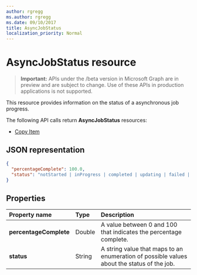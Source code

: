 ```yaml
---
author: rgregg
ms.author: rgregg
ms.date: 09/10/2017
title: AsyncJobStatus
localization_priority: Normal
---
```

# AsyncJobStatus resource

> **Important:** APIs under the /beta version in Microsoft Graph are in preview and are subject to change. Use of these APIs in production applications is not supported.

This resource provides information on the status of a asynchronous job progress.

The following API calls return **AsyncJobStatus** resources:

* [Copy Item](../api/driveitem-copy.md)

## JSON representation

<!-- { "blockType": "resource", "@type": "microsoft.graph.asyncJobStatus", "@type.aka": "oneDrive.asyncOperationStatus" } -->

```json
{
  "percentageComplete": 100.0,
  "status": "notStarted | inProgress | completed | updating | failed | deletePending | deleteFailed | waiting"
}
```

## Properties

| Property name          | Type   | Description                                                                                |
|:-----------------------|:-------|:-------------------------------------------------------------------------------------------|
| **percentageComplete** | Double | A value between 0 and 100 that indicates the percentage complete.                          |
| **status**             | String | A string value that maps to an enumeration of possible values about the status of the job. |

<!-- {
  "type": "#page.annotation",
  "description": "AsyncJobResource provides details about how to poll for an async completion.",
  "keywords": "async,job status,async status,copy,upload from url",
  "section": "documentation"
} -->
